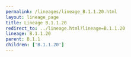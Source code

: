 ```yaml
---
permalink: /lineages/lineage_B.1.1.20.html
layout: lineage_page
title: Lineage B.1.1.20
redirect_to: ../lineage.html?lineage=B.1.1.20
lineage: B.1.1.20
parent: B.1.1
children: ['B.1.1.20']
---
```

